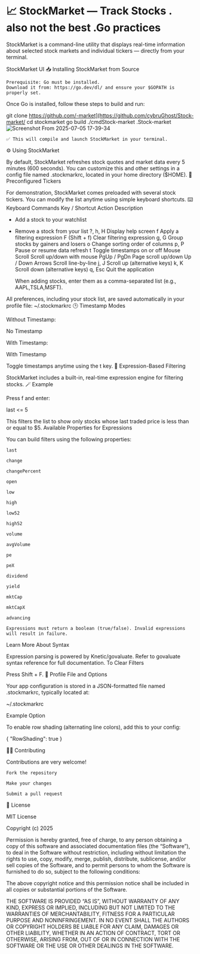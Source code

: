 # 📈 StockMarket — Track Stocks . also not the best  .Go practices

StockMarket is a command-line utility that displays real-time information about selected stock markets and individual tickers — directly from your terminal.

StockMarket UI
📥 Installing StockMarket from Source

    Prerequisite: Go must be installed.
    Download it from: https://go.dev/dl/ and ensure your $GOPATH is properly set.

Once Go is installed, follow these steps to build and run:

git clone https://github.com/-market](https://github.com/cybruGhost/Stock-market/
cd stockmarket
go build ./cmdStock-market
.Stock-market
![Screenshot From 2025-07-05 17-39-34](https://github.com/user-attachments/assets/469b8ab3-8983-4f76-91b0-cc83f2fc63eb)

    ✅ This will compile and launch StockMarket in your terminal.


⚙️ Using StockMarket

By default, StockMarket refreshes stock quotes and market data every 5 minutes (600 seconds).
You can customize this and other settings in a config file named .stockmarkrc, located in your home directory ($HOME).
🧪 Preconfigured Tickers

For demonstration, StockMarket comes preloaded with several stock tickers. You can modify the list anytime using simple keyboard shortcuts.
⌨️ Keyboard Commands
Key / Shortcut	Action Description
+	Add a stock to your watchlist
-	Remove a stock from your list
?, h, H	Display help screen
f	Apply a filtering expression
F (Shift + f)	Clear filtering expression
g, G	Group stocks by gainers and losers
o	Change sorting order of columns
p, P	Pause or resume data refresh
t	Toggle timestamps on or off
Mouse Scroll	Scroll up/down with mouse
PgUp / PgDn	Page scroll up/down
Up / Down Arrows	Scroll line-by-line
j, J	Scroll up (alternative keys)
k, K	Scroll down (alternative keys)
q, Esc	Quit the application

    When adding stocks, enter them as a comma-separated list (e.g., AAPL,TSLA,MSFT).

All preferences, including your stock list, are saved automatically in your profile file:
~/.stockmarkrc
🕒 Timestamp Modes

Without Timestamp:

No Timestamp

With Timestamp:

With Timestamp

Toggle timestamps anytime using the t key.
🧠 Expression-Based Filtering

StockMarket includes a built-in, real-time expression engine for filtering stocks.
🪄 Example

Press f and enter:

last <= 5

This filters the list to show only stocks whose last traded price is less than or equal to $5.
Available Properties for Expressions

You can build filters using the following properties:

    last

    change

    changePercent

    open

    low

    high

    low52

    high52

    volume

    avgVolume

    pe

    peX

    dividend

    yield

    mktCap

    mktCapX

    advancing

    Expressions must return a boolean (true/false). Invalid expressions will result in failure.

Learn More About Syntax

Expression parsing is powered by Knetic/govaluate.
Refer to govaluate syntax reference for full documentation.
To Clear Filters

Press Shift + F.
📁 Profile File and Options

Your app configuration is stored in a JSON-formatted file named .stockmarkrc, typically located at:

~/.stockmarkrc

Example Option

To enable row shading (alternating line colors), add this to your config:

{
  "RowShading": true
}

🧑‍💻 Contributing

Contributions are very welcome!

    Fork the repository

    Make your changes

    Submit a pull request

🪪 License

MIT License

Copyright (c) 2025

Permission is hereby granted, free of charge, to any person obtaining a copy
of this software and associated documentation files (the “Software”), to deal
in the Software without restriction, including without limitation the rights
to use, copy, modify, merge, publish, distribute, sublicense, and/or sell
copies of the Software, and to permit persons to whom the Software is
furnished to do so, subject to the following conditions:

The above copyright notice and this permission notice shall
be included in all copies or substantial portions of the Software.

THE SOFTWARE IS PROVIDED “AS IS”, WITHOUT WARRANTY OF ANY KIND,
EXPRESS OR IMPLIED, INCLUDING BUT NOT LIMITED TO THE WARRANTIES
OF MERCHANTABILITY, FITNESS FOR A PARTICULAR PURPOSE AND NONINFRINGEMENT.
IN NO EVENT SHALL THE AUTHORS OR COPYRIGHT HOLDERS BE LIABLE FOR ANY CLAIM,
DAMAGES OR OTHER LIABILITY, WHETHER IN AN ACTION OF CONTRACT, TORT
OR OTHERWISE, ARISING FROM, OUT OF OR IN CONNECTION WITH THE SOFTWARE
OR THE USE OR OTHER DEALINGS IN THE SOFTWARE.


